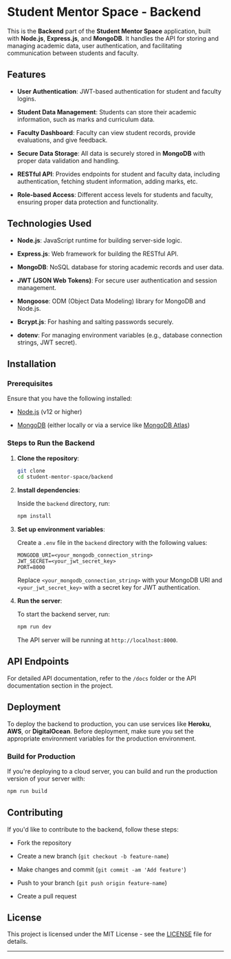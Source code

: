 # Student Mentor Space - Backend

This is the **Backend** part of the **Student Mentor Space** application, built with **Node.js**, **Express.js**, and **MongoDB**. It handles the API for storing and managing academic data, user authentication, and facilitating communication between students and faculty.

## Features

- **User Authentication**: JWT-based authentication for student and faculty logins.

- **Student Data Management**: Students can store their academic information, such as marks and curriculum data.

- **Faculty Dashboard**: Faculty can view student records, provide evaluations, and give feedback.

- **Secure Data Storage**: All data is securely stored in **MongoDB** with proper data validation and handling.

- **RESTful API**: Provides endpoints for student and faculty data, including authentication, fetching student information, adding marks, etc.

- **Role-based Access**: Different access levels for students and faculty, ensuring proper data protection and functionality.

## Technologies Used

- **Node.js**: JavaScript runtime for building server-side logic.

- **Express.js**: Web framework for building the RESTful API.

- **MongoDB**: NoSQL database for storing academic records and user data.

- **JWT (JSON Web Tokens)**: For secure user authentication and session management.

- **Mongoose**: ODM (Object Data Modeling) library for MongoDB and Node.js.

- **Bcrypt.js**: For hashing and salting passwords securely.

- **dotenv**: For managing environment variables (e.g., database connection strings, JWT secret).

## Installation

### Prerequisites

Ensure that you have the following installed:

- [Node.js](https://nodejs.org/en/) (v12 or higher)

- [MongoDB](https://www.mongodb.com/) (either locally or via a service like [MongoDB Atlas](https://www.mongodb.com/cloud/atlas))

### Steps to Run the Backend

1. **Clone the repository**:

   ```bash
   git clone
   cd student-mentor-space/backend
   ```

2. **Install dependencies**:

   Inside the `backend` directory, run:

   ```bash
   npm install
   ```

3. **Set up environment variables**:

   Create a `.env` file in the `backend` directory with the following values:

   ```plaintext
   MONGODB_URI=<your_mongodb_connection_string>
   JWT_SECRET=<your_jwt_secret_key>
   PORT=8000
   ```

   Replace `<your_mongodb_connection_string>` with your MongoDB URI and `<your_jwt_secret_key>` with a secret key for JWT authentication.

4. **Run the server**:

   To start the backend server, run:

   ```bash
   npm run dev
   ```

   The API server will be running at `http://localhost:8000`.

## API Endpoints

For detailed API documentation, refer to the `/docs` folder or the API documentation section in the project.

## Deployment

To deploy the backend to production, you can use services like **Heroku**, **AWS**, or **DigitalOcean**. Before deployment, make sure you set the appropriate environment variables for the production environment.

### Build for Production

If you're deploying to a cloud server, you can build and run the production version of your server with:

```bash
npm run build
```

## Contributing

If you'd like to contribute to the backend, follow these steps:

- Fork the repository

- Create a new branch (`git checkout -b feature-name`)

- Make changes and commit (`git commit -am 'Add feature'`)

- Push to your branch (`git push origin feature-name`)

- Create a pull request

## License

This project is licensed under the MIT License - see the [LICENSE](../LICENSE) file for details.

---
